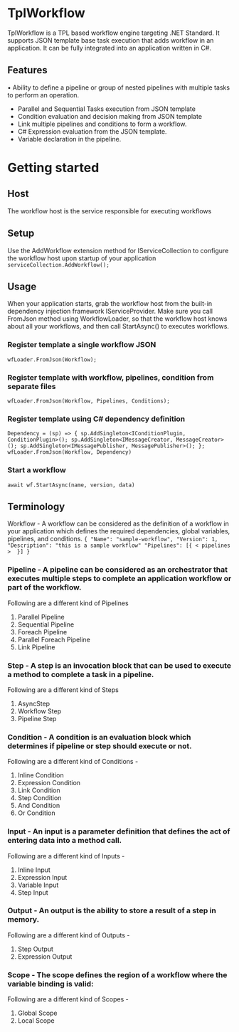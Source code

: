 # TplWorkflow

TplWorkflow is a TPL based workflow engine targeting .NET Standard. It supports JSON template base task execution that adds workflow in an application. It can be fully integrated into an application written in C#.

## **Features** 
•	Ability to define a pipeline or group of nested pipelines with multiple tasks to perform an operation.
- Parallel and Sequential Tasks execution from JSON template 
- Condition evaluation and decision making from JSON template 
- Link multiple pipelines and conditions to form a workflow.
- C# Expression evaluation from the JSON template.
- Variable declaration in the pipeline. 

# Getting started

## Host
The workflow host is the service responsible for executing workflows

## Setup

Use the AddWorkflow extension method for IServiceCollection to configure the workflow host upon startup of your application
` serviceCollection.AddWorkflow();
`
## Usage
When your application starts, grab the workflow host from the built-in dependency injection framework IServiceProvider. Make sure you call FromJson method using WorkflowLoader, so that the workflow host knows about all your workflows, and then call StartAsync() to executes workflows. 

### Register template a single workflow JSON
`wfLoader.FromJson(Workflow);`

### Register template with workflow, pipelines, condition from separate files
`wfLoader.FromJson(Workflow, Pipelines, Conditions);`

### Register template using C# dependency definition 
`Dependency = (sp) =>
      {
        sp.AddSingleton<IConditionPlugin, ConditionPlugin>();
        sp.AddSingleton<IMessageCreator, MessageCreator>();
        sp.AddSingleton<IMessagePublisher, MessagePublisher>();
      };
wfLoader.FromJson(Workflow, Dependency)
`
### Start a workflow 
`await wf.StartAsync(name, version, data)`



## **Terminology**
Workflow - A workflow can be considered as the definition of a workflow in your application which defines the required dependencies, global variables, pipelines, and conditions.
`{
  "Name": "sample-workflow",
  "Version": 1,
  "Description": "this is a sample workflow"
  "Pipelines": [{
      < pipelines > 
    }]
}`

### Pipeline - A pipeline can be considered as an orchestrator that executes multiple steps to complete an application workflow or part of the workflow.

Following are a different kind of Pipelines
1. Parallel Pipeline
2. Sequential Pipeline
3. Foreach Pipeline
4. Parallel Foreach Pipeline
5. Link Pipeline

### Step - A step is an invocation block that can be used to execute a method to complete a task in a pipeline.

Following are a different kind of Steps
1. AsyncStep
2. Workflow Step
3. Pipeline Step

### Condition - A condition is an evaluation block which determines if pipeline or step should execute or not. 

Following are a different kind of Conditions -
1. Inline Condition
2. Expression Condition
3. Link Condition
4. Step Condition
5. And Condition
6. Or Condition

### Input - An input is a parameter definition that defines the act of entering data into a method call.

Following are a different kind of Inputs - 
1. Inline Input
2. Expression Input
3. Variable Input
4. Step Input

### Output - An output is the ability to store a result of a step in memory.

Following are a different kind of Outputs -
1. Step Output
2. Expression Output

### Scope - The scope defines the region of a workflow where the variable binding is valid:

Following are a different kind of Scopes -
1. Global Scope 
2. Local Scope 
